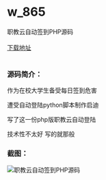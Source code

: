 # w_865
职教云自动签到PHP源码
<br/></br>
[下载地址](https://www.uuid2.com/865.html "下载地址")
<br/></br>
<h3>源码简介：</h3>
<p>作为在校大学生备受每日签到危害<p>
<p>遭受自动登陆python脚本制作启迪<p>
<p>写了这一份php版职教云自动登陆<p>
<p>技术性不太好 写的就那般<p>
<h3>截图：</h3>
<img src="https://www.uuid2.com/wp-content/uploads/img/202105/985fd90451.png" alt="职教云自动签到PHP源码">
